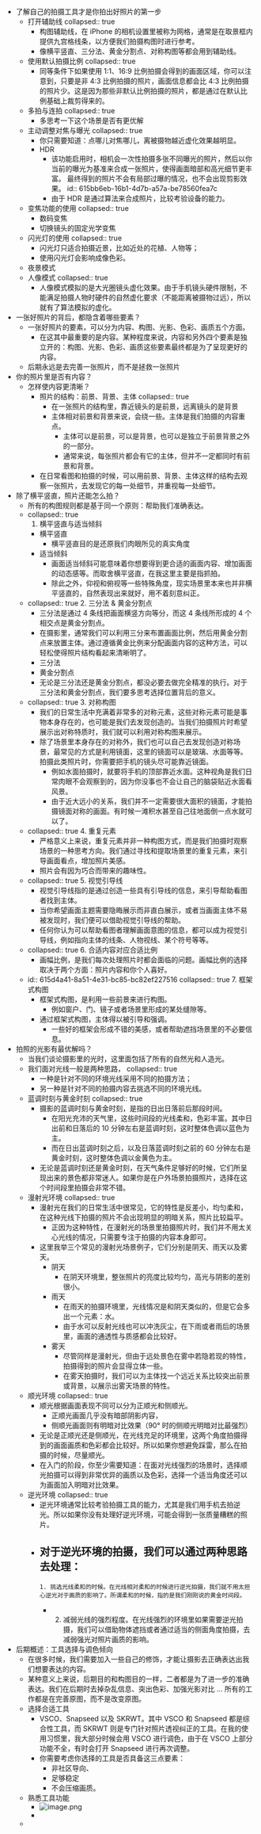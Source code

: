 - 了解自己的拍摄工具才是你拍出好照片的第一步
	- 打开辅助线
	  collapsed:: true
		- 构图辅助线，在 iPhone 的相机设置里被称为网格，通常是在取景框内提供九宫格线条，以方便我们拍摄构图时进行参考。
		- 像横平竖直、三分法、黄金分割点、对称构图等都会用到辅助线。
	- 使用默认拍摄比例
	  collapsed:: true
		- 同等条件下如果使用 1:1、16:9 比例拍摄会得到的画面区域，你可以注意到，只要是非 4:3 比例拍摄的照片，画面信息都会比 4:3 比例拍摄的照片少。这是因为那些非默认比例拍摄的照片，都是通过在默认比例基础上裁剪得来的。
	- 多拍与连拍
	  collapsed:: true
		- 多思考一下这个场景是否有更优解
	- 主动调整对焦与曝光
	  collapsed:: true
		- 你只需要知道：点哪儿对焦哪儿，离被摄物越近虚化效果越明显。
		- HDR
			- 该功能启用时，相机会一次性拍摄多张不同曝光的照片，然后以你当前的曝光为基准来合成一张照片，使得画面暗部和高光细节更丰富。 最终得到的照片不会有局部过曝的情况，也不会出现剪影效果。
			  id:: 615bb6eb-16b1-4d7b-a57a-be78560fea7c
			- 由于 HDR 是通过算法来合成照片，比较考验设备的能力。
	- 变焦功能的使用
	  collapsed:: true
		- 数码变焦
		- 切换镜头的固定光学变焦
	- 闪光灯的使用
	  collapsed:: true
		- 闪光灯只适合拍摄近景，比如近处的花植、人物等；
		- 使用闪光灯会影响成像色彩。
	- 夜景模式
	- 人像模式
	  collapsed:: true
		- 人像模式模拟的是大光圈镜头虚化效果。由于手机镜头硬件限制，不能满足拍摄人物时硬件的自然虚化要求（不能距离被摄物过远），所以就有了算法模拟的虚化。
- 一张好照片的背后，都隐含着哪些要素？
	- 一张好照片的要素，可以分为内容、构图、光影、色彩、画质五个方面。
		- 在这其中最重要的是内容。某种程度来说，内容和另外四个要素是独立开的：构图、光影、色彩、画质这些要素最终都是为了呈现更好的内容。
	- 后期永远是去完善一张照片，而不是拯救一张照片
- 你的照片里是否有内容？
	- 怎样使内容更清晰？
		- 照片的结构：前景、背景、主体
		  collapsed:: true
			- 在一张照片的结构里，靠近镜头的是前景，远离镜头的是背景
			- 主体相对前景和背景来说，会绕一些。主体是我们拍摄的内容重点。
				- 主体可以是前景，可以是背景，也可以是独立于前景背景之外的一部分。
				- 通常来说，每张照片都会有它的主体，但并不一定都同时有前景和背景。
		- 在日常看图和拍摄的时候，可以用前景、背景、主体这样的结构去观察一张照片，去发现它的每一处细节，并重视每一处细节。
- 除了横平竖直，照片还能怎么拍？
	- 所有的构图规则都是基于同一个原则：帮助我们准确表达。
	-
	  collapsed:: true
	  1. 横平竖直与适当倾斜
		- 横平竖直
			- 横平竖直目的是还原我们肉眼所见的真实角度
		- 适当倾斜
			- 画面适当倾斜可能意味着你想要得到更合适的画面内容、增加画面的动态感等。而取舍横平竖直，在我这里主要是指抓拍。
			- 除此之外，仰视和俯视等一些特殊角度，现实场景里本来也并非横平竖直的，自然表现出来就好，用不着刻意纠正。
	-
	  collapsed:: true
	  2. 三分法 & 黄金分割点
		- 三分法是通过 4 条线把画面横竖方向等分，而这 4 条线所形成的 4 个相交点是黄金分割点。
		- 在摄影里，通常我们可以利用三分来布置画面比例，然后用黄金分割点来放置主体。通过遵循黄金比例来分配画面内容的这种方法，可以轻松使得照片结构看起来清晰明了。
		- 三分法
		- 黄金分割点
		- 无论是三分法还是黄金分割点，都没必要去做完全精准的执行。对于三分法和黄金分割点，我们要多思考选择位置背后的意义。
	-
	  collapsed:: true
	  3. 对称构图
		- 我们的日常生活中充满着非常多的对称元素，这些对称元素可能是事物本身存在的，也可能是我们去发现创造的。当我们拍摄照片时希望展示出对称特质时，我们就可以利用对称构图来展示。
		- 除了场景里本身存在的对称外，我们也可以自己去发现创造对称场景，最常见的方式是利用镜面，这里的镜面可以是玻璃、水面等等。拍摄此类照片时，你需要把手机的镜头尽可能靠近镜面。
			- 例如水面拍摄时，就要将手机的顶部靠近水面。这种视角是我们日常肉眼不会观察到的，因为你没事也不会让自己的脑袋贴近水面看风景。
			- 由于近大远小的关系，我们并不一定需要很大面积的镜面，才能拍摄镜面对称的画面。有时候一滩积水甚至自己往地面倒一点水就可以了。
	-
	  collapsed:: true
	  4. 重复元素
		- 严格意义上来说，重复元素并非一种构图方式，而是我们拍摄时观察场景的一种思考方向。我们通过寻找和提取场景里的重复元素，来引导画面看点，增加照片美感。
		- 照片会有因为巧合而带来的趣味性。
	-
	  collapsed:: true
	  5. 视觉引导线
		- 视觉引导线指的是通过创造一些具有引导线的信息，来引导帮助看图者找到主体。
		- 当你希望画面主题需要隐晦展示而非直白展示，或者当画面主体不易被发现时，我们便可以借助视觉引导线的帮助。
		- 任何你认为可以帮助看图者理解画面意图的信息，都可以成为视觉引导线，例如指向主体的线条、人物视线、某个符号等等。
	-
	  collapsed:: true
	  6. 合适内容对应合适比例
		- 画幅比例，是我们每次处理照片时都会面临的问题。画幅比例的选择取决于两个方面：照片内容和你个人喜好。
	-
	  id:: 615d4a41-8a51-4e31-bc85-bc82ef227516
	  collapsed:: true
	  7. 框架式构图
		- 框架式构图，是利用一些前景来进行构图。
			- 例如窗户、门、镜子或者场景里形成的某处缝隙等。
		- 通过框架式构图，主体得以被引导和强调。
			- 一些好的框架会形成不错的美感，或者帮助遮挡场景里的不必要信息。
- 拍照的光影有最优解吗？
	- 当我们谈论摄影里的光时，这里面包括了所有的自然光和人造光。
	- 我们面对光线一般是两种思路，
	  collapsed:: true
		- 一种是针对不同的环境光线采用不同的拍摄方法；
		- 另一种是针对不同的拍摄内容去挑选不同的环境光线。
	- 蓝调时刻与黄金时刻
	  collapsed:: true
		- 摄影的蓝调时刻与黄金时刻，是指的日出日落前后那段时间。
			- 在阳光充沛的天气里，这些时间段的光线柔和，色彩丰富。其中日出前和日落后的 10 分钟左右是蓝调时刻，这时整体色调以蓝色为主。
			- 而在日出蓝调时刻之后，以及日落蓝调时刻之前的 60 分钟左右是黄金时刻，这时整体色调以金黄色为主。
		- 无论是蓝调时刻还是黄金时刻，在天气条件足够好的时候，它们所呈现出来的景色都非常迷人。如果你是在户外场景拍摄照片，选择在这个时间段里拍摄会非常不错。
	- 漫射光环境
	  collapsed:: true
		- 漫射光在我们的日常生活中很常见，它的特性是反差小，均匀柔和，在这种光线下拍摄的照片不会出现明显的明暗关系，照片比较扁平。
			- 正因为这种特性，在漫射光的场景里拍摄照片时，我们并不用太关心光线的情况，只需要专注于拍摄的内容本身即可。
		- 这里我举三个常见的漫射光场景例子，它们分别是阴天、雨天以及雾天。
			- 阴天
				- 在阴天环境里，整张照片的亮度比较均匀，高光与阴影的差别很小。
			- 雨天
				- 在雨天的拍摄环境里，光线情况是和阴天类似的，但是它会多出一个元素：水。
				- 由于水可以反射光线也可以冲洗灰尘，在下雨或者雨后的场景里，画面的通透性与质感都会比较好。
			- 雾天
				- 尽管同样是漫射光，但由于远处景色在雾中若隐若现的特性，拍摄得到的照片会显得立体一些。
				- 在雾天拍摄时，我们可以为主体找一个远近关系比较突出前景或背景，以展示出雾天场景的特性。
	- 顺光环境
	  collapsed:: true
		- 顺光根据画面表现不同可以分为正顺光和侧顺光。
			- 正顺光画面几乎没有暗部阴影内容，
			- 侧顺光画面则有明暗对比效果（90° 时的侧顺光明暗对比最强烈）
		- 无论是正顺光还是侧顺光，在光线充足的环境里，这两个角度拍摄得到的画面画质和色彩都会比较好。所以如果你想避免踩雷，那么在拍摄的时候，尽量顺光。
		- 在入门的阶段，你至少需要知道：在面对光线强烈的场景时，选择顺光拍摄可以得到非常优异的画质以及色彩，选择一个适当角度还可以为画面加入明暗对比效果。
	- 逆光环境
	  collapsed:: true
		- 逆光环境通常比较考验拍摄工具的能力，尤其是我们用手机去拍逆光。所以如果你没有处理好逆光环境，可能会得到一张质量糟糕的照片。
		- 对于逆光环境的拍摄，我们可以通过两种思路去处理：
			-
			  1. 挑选光线柔和的时候。在光线相对柔和的时候进行逆光拍摄，我们就不用太担心逆光对于画质的影响了。所谓柔和的时候，指的是我们刚刚说的黄金时间段。
			-
			  2. 减弱光线的强烈程度。在光线强烈的环境里如果需要逆光拍摄，我们可以借助物体遮挡或者通过适当的侧面角度拍摄，去减弱强光对照片画质的影响。
- 后期概述：工具选择与调色倾向
	- 在很多时候，我们需要加入一些自己的修饰，才能让摄影去正确表达出我们想要表达的内容。
	- 某种意义上来说，后期目的和构图目的一样，二者都是为了进一步的准确表达。我们在后期时去掉杂乱信息、突出色彩、加强光影对比 … 所有的工作都是在完善原图，而不是改变原图。
	- 选择合适工具
		- VSCO、Snapseed 以及 SKRWT。其中 VSCO 和 Snapseed 都是综合性工具，而 SKRWT 则是专门针对照片透视纠正的工具。在我的使用习惯里，我大部分时候会用 VSCO 进行调色，由于在 VSCO 上部分功能不全，有时会打开 Snapseed 进行再次调整。
		- 你需要考虑你选择的工具是否具备这三点要素：
			- 非社区导向、
			- 足够稳定
			- 不会压缩画质。
	- 熟悉工具功能
		- ![image.png](../assets/image_1633504759166_0.png)
		-
	-
